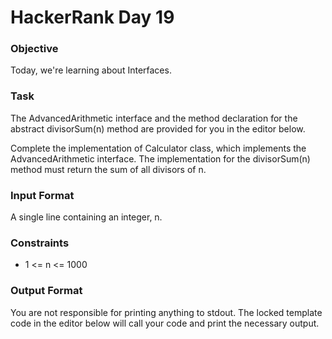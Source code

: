 # HackerRank Day 19

### Objective

Today, we're learning about Interfaces. 

### Task

The AdvancedArithmetic interface and the method declaration for the 
abstract divisorSum(n) method are provided for you in the editor below.

Complete the implementation of Calculator class, which implements the 
AdvancedArithmetic interface. The implementation for the divisorSum(n) 
method must return the sum of all divisors of n.

### Input Format

A single line containing an integer, n.

### Constraints

- 1 <= n <= 1000

### Output Format

You are not responsible for printing anything to stdout. The locked 
template code in the editor below will call your code and print 
the necessary output.